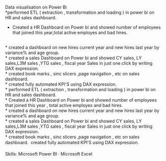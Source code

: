 Data visualisation on Power Bi
<br>
*performed ETL ( extraction , transformation and loading ) in power bi on HR and sales dashboard.
<br>
* Created a HR Dashboard on Power bi and showed number of employees that joined this year,total 
  active employes and bad hires.
<br>
* created a dashboard on new hires current year and new hires last year by variance% and age group.
<br>
* created a sales Dashboard on Power bi and showed CY sales, LY sales,L3M sales ,YTG sales , fiscal year 
 Sales in just one click by writing DAX expression.
<br>
* created book marks , sinc slicers ,page navigation , etc on sales dashboard.
<br>
* created fully automated KPI'S using DAX expression.
<br>
* performed ETL ( extraction , transformation and loading ) in power bi on HR and sales dashboard.
<br>
* Created a HR Dashboard on Power bi and showed number of employees that joined this year , total active employes and bad hires.
<br>
* created a dashboard on new hires current year and new hires last year by variance% and age group.
<br>
* created a sales Dashboard on Power bi and showed CY sales, LY sales,L3M sales ,YTG sales , fiscal year Sales in just one click by writing DAX expression.
<br>
* created book marks , sinc slicers ,page navigation , etc on sales dashboard.  created fully automated KPI'S using DAX expression.
<br> 

Skills: Microsoft Power BI · Microsoft Excel

